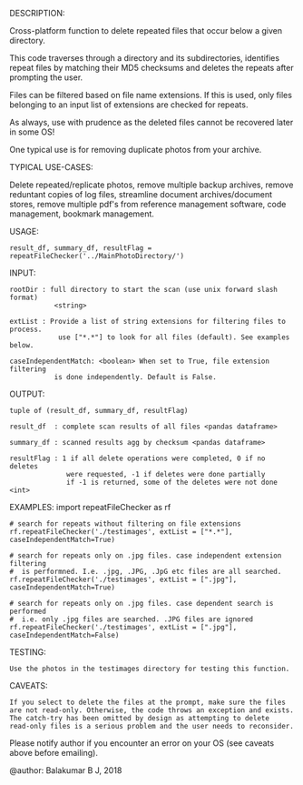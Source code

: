 DESCRIPTION:

Cross-platform function to delete repeated files that occur below a given directory. 

This code traverses through a directory and its subdirectories, identifies 
repeat files by matching their MD5 checksums and deletes the repeats after
prompting the user. 

Files can be filtered based on file name extensions. If this is used,
only files belonging to an input list of extensions are checked for repeats.

As always, use with prudence as the deleted files cannot be recovered 
later in some OS!

One typical use is for removing duplicate photos from your archive. 

TYPICAL USE-CASES: 

Delete repeated/replicate photos, remove multiple backup archives, 
remove reduntant copies of log files, streamline document archives/document stores,
remove multiple pdf's from reference management software, code management, bookmark management.

USAGE:

    result_df, summary_df, resultFlag = repeatFileChecker('../MainPhotoDirectory/')

INPUT:

    rootDir : full directory to start the scan (use unix forward slash format)
               <string>
               
    extList : Provide a list of string extensions for filtering files to process.
                use ["*.*"] to look for all files (default). See examples below.
                
    caseIndependentMatch: <boolean> When set to True, file extension filtering
               is done independently. Default is False.

OUTPUT:

    tuple of (result_df, summary_df, resultFlag)
    
    result_df  : complete scan results of all files <pandas dataframe>
    
    summary_df : scanned results agg by checksum <pandas dataframe>
    
    resultFlag : 1 if all delete operations were completed, 0 if no deletes 
                  were requested, -1 if deletes were done partially
                  if -1 is returned, some of the deletes were not done <int>

EXAMPLES:
    import repeatFileChecker as rf
    
    # search for repeats without filtering on file extensions
    rf.repeatFileChecker('./testimages', extList = ["*.*"], caseIndependentMatch=True)
    
    # search for repeats only on .jpg files. case independent extension filtering
    #  is performned. I.e. .jpg, .JPG, .JpG etc files are all searched. 
    rf.repeatFileChecker('./testimages', extList = [".jpg"], caseIndependentMatch=True)

    # search for repeats only on .jpg files. case dependent search is performed
    #  i.e. only .jpg files are searched. .JPG files are ignored 
    rf.repeatFileChecker('./testimages', extList = [".jpg"], caseIndependentMatch=False)
    
TESTING:

    Use the photos in the testimages directory for testing this function.

CAVEATS:

    If you select to delete the files at the prompt, make sure the files
    are not read-only. Otherwise, the code throws an exception and exists.
    The catch-try has been omitted by design as attempting to delete
    read-only files is a serious problem and the user needs to reconsider.
    
Please notify author if you encounter an error on your OS (see caveats above before emailing).

@author: Balakumar B J, 2018